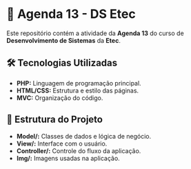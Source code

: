    <h1>📒 Agenda 13 - DS Etec</h1>
    <p>Este repositório contém a atividade da <strong>Agenda 13</strong> do curso de <strong>Desenvolvimento de Sistemas</strong> da <strong>Etec</strong>.</p>

  <h2>🛠️ Tecnologias Utilizadas</h2>
    <ul>
        <li><strong>PHP:</strong> Linguagem de programação principal.</li>
        <li><strong>HTML/CSS:</strong> Estrutura e estilo das páginas.</li>
        <li><strong>MVC:</strong> Organização do código.</li>
    </ul>

  <h2>📁 Estrutura do Projeto</h2>
    <ul>
        <li><strong>Model/:</strong> Classes de dados e lógica de negócio.</li>
        <li><strong>View/:</strong> Interface com o usuário.</li>
        <li><strong>Controller/:</strong> Controle do fluxo da aplicação.</li>
        <li><strong>Img/:</strong> Imagens usadas na aplicação.</li>
    </ul>
